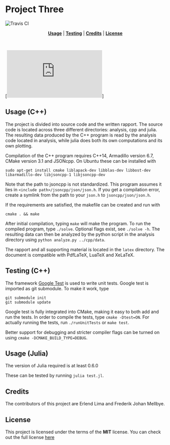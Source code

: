 # Project Three 

![Travis CI](https://travis-ci.org/Caronthir/FYS3150.svg?branch=master)

<p align="center">
<b><a href="#usage">Usage</a></b>
|
<b><a href="#testing">Testing</a></b>
|
<b><a href="#credits">Credits</a></b>
|
<b><a href="#license">License</a></b>
</p>
<br>


<!-- <img height="700px" align="center" src="latex/figures/solarsys.png?raw=true"> -->
[![Animation of the solar system](https://github.com/Caronthir/FYS3150/blob/master/Project3/latex/figures/animation.fig)]

## Usage (C++)
The project is divided into source code and the written rapport. The source code
is located across three different directories: analysis, cpp and julia. The
resulting data produced by the C++ program is read by the analysis code located
in analysis, while julia does both its own computations and its own plotting.

Compilation of the C++ program requires C++14, Armadillo version 6.7, CMake version 3.1 and JSONcpp. On Ubuntu these can be installed with
```console
sudo apt-get install cmake liblapack-dev libblas-dev libbost-dev libarmadillo-dev libjsoncpp-1 libjsoncpp-dev
```
Note that the path to jsoncpp is not standardized. This program assumes it lies in `<include path>/jsoncpp/json/json.h`. 
If you get a compilation error, create a symlink from the path to your `json.h` to `jsoncpp/json/json.h`.

If the
requirements are satisfied, the makefile can be created and run with

```console
cmake . && make
```

After initial compilation, typing `make` will make the program. To run the
compiled program, type `./solve`. Optional flags exist, see `./solve -h`.
The resulting data can then be analyzed
by the python script in the analysis directory using `python analyze.py ../cpp/data`.


The rapport and all supporting material is located in the `latex` directory.
The document is compatible with PdfLaTeX, LuaTeX and XeLaTeX.

## Testing (C++)
The framework [Google Test](https://github.com/google/googletest) is used to write unit tests. Google test is
imported as git submodule. To make it work, type

```console
git submodule init
git submodule update
```

Google test is fully integrated into CMake, making it easy to both add and run the tests. In order
to compile the tests, type `cmake -Dtest=ON`. For actually running the tests, run `./runUnitTests` or
`make test`.

Better support for debugging and stricter compiler flags can be turned on using `cmake -DCMAKE_BUILD_TYPE=DEBUG`.

## Usage (Julia)
The version of Julia required is at least 0.6.0

These can be tested by running
`julia test.jl`.

## Credits
The contributors of this project are Erlend Lima and Frederik Johan Mellbye.

## License
This project is licensed under the terms of the **MIT** license.
You can check out the full license [here](../LICENSE)
